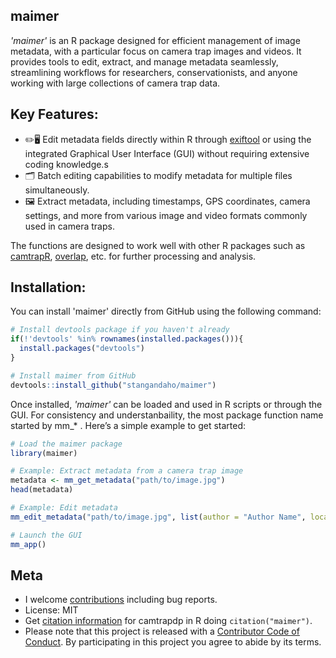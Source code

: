 ## maimer
*'maimer'* is an R package designed for efficient management of image metadata, with a particular focus on camera trap images and videos. It provides tools to edit, extract, and manage metadata seamlessly, streamlining workflows for researchers, conservationists, and anyone working with large collections of camera trap data.

## **Key Features:**
   - ✏️🖥️ Edit metadata fields directly within R through [exiftool](https://exiftool.org/) or using the integrated Graphical User Interface (GUI) without requiring extensive coding knowledge.s
   - 🗂️ Batch editing capabilities to modify metadata for multiple files simultaneously.  
   - 🖼️ Extract metadata, including timestamps, GPS coordinates, camera settings, and more from various image and video formats commonly used in camera traps.  


The functions are designed to work well with other R packages such as 
[camtrapR](https://github.com/jniedballa/camtrapR), [overlap](https://github.com/mikemeredith/overlap), etc. for further processing and analysis.


## **Installation:**
You can install 'maimer' directly from GitHub using the following command:

```R
# Install devtools package if you haven't already
if(!'devtools' %in% rownames(installed.packages())){
  install.packages("devtools")
}

# Install maimer from GitHub
devtools::install_github("stangandaho/maimer")
```

Once installed, *'maimer'* can be loaded and used in R scripts or through the GUI. For consistency and understanbaility, the most package function name started by mm_* . Here’s a simple example to get started:

```R
# Load the maimer package
library(maimer)

# Example: Extract metadata from a camera trap image
metadata <- mm_get_metadata("path/to/image.jpg")
head(metadata)

# Example: Edit metadata
mm_edit_metadata("path/to/image.jpg", list(author = "Author Name", location = "Research Site"))

# Launch the GUI
mm_app()
```

## **Meta**
- I welcome [contributions](#) including bug reports.
- License: MIT
- Get [citation information](#) for camtrapdp in R doing `citation("maimer")`.
- Please note that this project is released with a [Contributor Code of Conduct](#). By participating in this project you agree to abide by its terms.